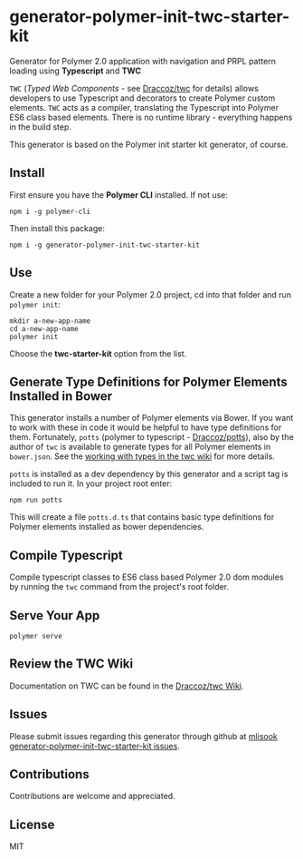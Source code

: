 # generator-polymer-init-twc-starter-kit
Generator for Polymer 2.0 application with navigation and PRPL pattern loading using **Typescript** and **TWC**

`TWC` (*Typed Web Components* - see [Draccoz/twc](https://github.com/Draccoz/twc) for details) allows developers to use Typescript and decorators to create Polymer custom elements. `TWC` acts as a compiler, translating the Typescript into Polymer ES6 class based elements. There is no runtime library - everything happens in the build step.

This generator is based on the Polymer init starter kit generator, of course.

## Install
First ensure you have the **Polymer CLI** installed. If not use:
```
npm i -g polymer-cli
```
Then install this package:
```
npm i -g generator-polymer-init-twc-starter-kit
```

## Use
Create a new folder for your Polymer 2.0 project, cd into that folder and run `polymer init`:
```
mkdir a-new-app-name
cd a-new-app-name
polymer init
```
Choose the **twc-starter-kit** option from the list.

## Generate Type Definitions for Polymer Elements Installed in Bower
This generator installs a number of Polymer elements via Bower. If you want to work with these in code it would be helpful to have type definitions for them. Fortunately, `potts` (polymer to typescript - [Draccoz/potts](https://github.com/Draccoz/potts)), also by the author of `twc` is available to generate types for all Polymer elements in `bower.json`.  See the [working with types in the twc wiki](https://github.com/Draccoz/twc/wiki/Working-with-types) for more details.

`potts` is installed as a dev dependency by this generator and a script tag is included to run it. In your project root enter:
```
npm run potts
```
This will create a file `potts.d.ts` that contains basic type definitions for Polymer elements installed as bower dependencies.

## Compile Typescript
Compile typescript classes to ES6 class based Polymer 2.0 dom modules by running the `twc` command from the project's root folder.

## Serve Your App
```
polymer serve
```

## Review the TWC Wiki
Documentation on TWC can be found in the [Draccoz/twc Wiki](https://github.com/Draccoz/twc/wiki). 

## Issues
Please submit issues regarding this generator through github at [mlisook generator-polymer-init-twc-starter-kit issues](https://github.com/mlisook/generator-polymer-init-twc-starter-kit/issues).

## Contributions
Contributions are welcome and appreciated.

## License

MIT
